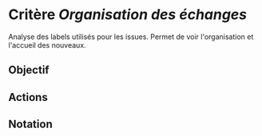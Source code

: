 # Critère *Organisation des échanges*
Analyse des labels utilisés pour les issues. Permet de voir l'organisation et l'accueil des nouveaux.

## Objectif


## Actions


## Notation